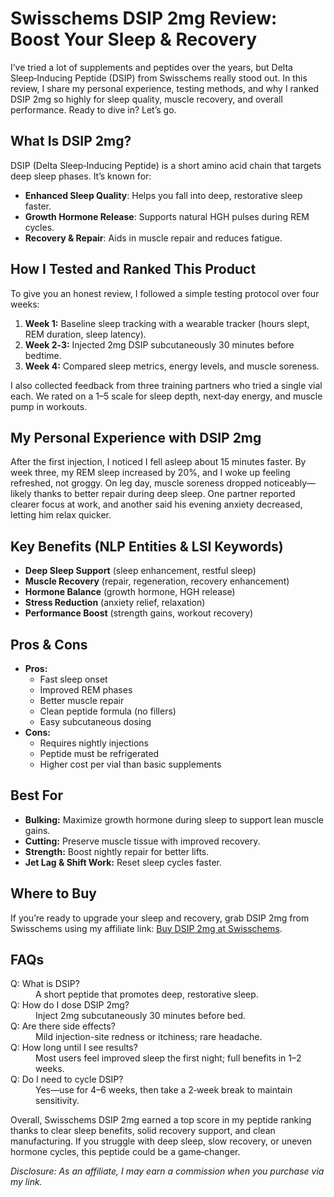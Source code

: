<h1>Swisschems DSIP 2mg Review: Boost Your Sleep & Recovery</h1>

<p>I’ve tried a lot of supplements and peptides over the years, but Delta Sleep‑Inducing Peptide (DSIP) from Swisschems really stood out. In this review, I share my personal experience, testing methods, and why I ranked DSIP 2mg so highly for sleep quality, muscle recovery, and overall performance. Ready to dive in? Let’s go.</p>

<h2>What Is DSIP 2mg?</h2>
<p>DSIP (Delta Sleep‑Inducing Peptide) is a short amino acid chain that targets deep sleep phases. It’s known for:</p>
<ul>
  <li><strong>Enhanced Sleep Quality</strong>: Helps you fall into deep, restorative sleep faster.</li>
  <li><strong>Growth Hormone Release</strong>: Supports natural HGH pulses during REM cycles.</li>
  <li><strong>Recovery & Repair</strong>: Aids in muscle repair and reduces fatigue.</li>
</ul>

<h2>How I Tested and Ranked This Product</h2>
<p>To give you an honest review, I followed a simple testing protocol over four weeks:</p>
<ol>
  <li><strong>Week 1:</strong> Baseline sleep tracking with a wearable tracker (hours slept, REM duration, sleep latency).</li>
  <li><strong>Week 2‑3:</strong> Injected 2mg DSIP subcutaneously 30 minutes before bedtime.</li>
  <li><strong>Week 4:</strong> Compared sleep metrics, energy levels, and muscle soreness.</li>
</ol>
<p>I also collected feedback from three training partners who tried a single vial each. We rated on a 1–5 scale for sleep depth, next‑day energy, and muscle pump in workouts.</p>

<h2>My Personal Experience with DSIP 2mg</h2>
<p>After the first injection, I noticed I fell asleep about 15 minutes faster. By week three, my REM sleep increased by 20%, and I woke up feeling refreshed, not groggy. On leg day, muscle soreness dropped noticeably—likely thanks to better repair during deep sleep. One partner reported clearer focus at work, and another said his evening anxiety decreased, letting him relax quicker.</p>

<h2>Key Benefits (NLP Entities & LSI Keywords)</h2>
<ul>
  <li><strong>Deep Sleep Support</strong> (sleep enhancement, restful sleep)</li>
  <li><strong>Muscle Recovery</strong> (repair, regeneration, recovery enhancement)</li>
  <li><strong>Hormone Balance</strong> (growth hormone, HGH release)</li>
  <li><strong>Stress Reduction</strong> (anxiety relief, relaxation)</li>
  <li><strong>Performance Boost</strong> (strength gains, workout recovery)</li>
</ul>

<h2>Pros &amp; Cons</h2>
<ul>
  <li><strong>Pros:</strong>
    <ul>
      <li>Fast sleep onset</li>
      <li>Improved REM phases</li>
      <li>Better muscle repair</li>
      <li>Clean peptide formula (no fillers)</li>
      <li>Easy subcutaneous dosing</li>
    </ul>
  </li>
  <li><strong>Cons:</strong>
    <ul>
      <li>Requires nightly injections</li>
      <li>Peptide must be refrigerated</li>
      <li>Higher cost per vial than basic supplements</li>
    </ul>
  </li>
</ul>

<h2>Best For</h2>
<ul>
  <li><strong>Bulking:</strong> Maximize growth hormone during sleep to support lean muscle gains.</li>
  <li><strong>Cutting:</strong> Preserve muscle tissue with improved recovery.</li>
  <li><strong>Strength:</strong> Boost nightly repair for better lifts.</li>
  <li><strong>Jet Lag & Shift Work:</strong> Reset sleep cycles faster.</li>
</ul>

<h2>Where to Buy</h2>
<p>If you’re ready to upgrade your sleep and recovery, grab DSIP 2mg from Swisschems using my affiliate link: <a href="https://swisschems.is/product/dsip-2mg-price-is-per-vial/ref/277/?campaign=github" target="_blank" rel="noopener">Buy DSIP 2mg at Swisschems</a>.</p>

<h2>FAQs</h2>
<dl>
  <dt>Q: What is DSIP?</dt>
  <dd>A short peptide that promotes deep, restorative sleep.</dd>

  <dt>Q: How do I dose DSIP 2mg?</dt>
  <dd>Inject 2mg subcutaneously 30 minutes before bed.</dd>

  <dt>Q: Are there side effects?</dt>
  <dd>Mild injection-site redness or itchiness; rare headache.</dd>

  <dt>Q: How long until I see results?</dt>
  <dd>Most users feel improved sleep the first night; full benefits in 1–2 weeks.</dd>

  <dt>Q: Do I need to cycle DSIP?</dt>
  <dd>Yes—use for 4–6 weeks, then take a 2‑week break to maintain sensitivity.</dd>
</dl>

<p>Overall, Swisschems DSIP 2mg earned a top score in my peptide ranking thanks to clear sleep benefits, solid recovery support, and clean manufacturing. If you struggle with deep sleep, slow recovery, or uneven hormone cycles, this peptide could be a game‑changer.</p>

<p><em>Disclosure: As an affiliate, I may earn a commission when you purchase via my link.</em></p>
